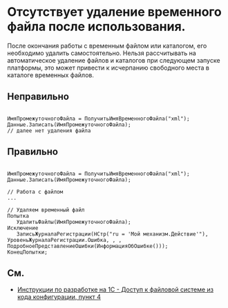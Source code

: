 # Отсутствует удаление временного файла после использования.

После окончания работы с временным файлом или каталогом, его необходимо удалить самостоятельно. Нельзя рассчитывать на автоматическое удаление файлов и каталогов при следующем запуске платформы, это может привести к исчерпанию свободного места в каталоге временных файлов.

## Неправильно

```bsl

ИмяПромежуточногоФайла = ПолучитьИмяВременногоФайла("xml");
Данные.Записать(ИмяПромежуточногоФайла);
// далее нет удаления файла

```

## Правильно

```bsl

ИмяПромежуточногоФайла = ПолучитьИмяВременногоФайла("xml");
Данные.Записать(ИмяПромежуточногоФайла);

// Работа с файлом
...

// Удаляем временный файл
Попытка
   УдалитьФайлы(ИмяПромежуточногоФайла);
Исключение
   ЗаписьЖурналаРегистрации(НСтр("ru = 'Мой механизм.Действие'"), УровеньЖурналаРегистрации.Ошибка, , , ПодробноеПредставлениеОшибки(ИнформацияОбОшибке()));
КонецПопытки;

```

## См.

- [Инструкции по разработке на 1С - Доступ к файловой системе из кода конфигурации, пункт 4](https://its.1c.ru/db/v8std#content:542:hdoc:4)
